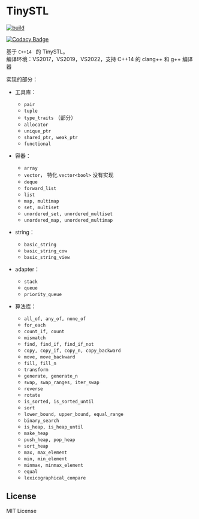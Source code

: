 # TinySTL

[![build](https://github.com/syn1w/TinySTL/actions/workflows/build.yml/badge.svg)](https://github.com/syn1w/TinySTL/actions/workflows/build.yml)

[![Codacy Badge](https://app.codacy.com/project/badge/Grade/5524375371a64727b87def22481608fb)](https://www.codacy.com/gh/syn1w/TinySTL/dashboard?utm_source=github.com&amp;utm_medium=referral&amp;utm_content=syn1w/TinySTL&amp;utm_campaign=Badge_Grade)

基于 `C++14 ` 的 TinySTL。  
编译环境：VS2017，VS2019，VS2022，支持 C++14 的 clang++ 和 g++ 编译器

实现的部分：

- 工具库：

    - `pair`
    - `tuple`
    - `type_traits` （部分）
    - `allocator`
    - `unique_ptr`
    - `shared_ptr, weak_ptr`
    - `functional`

- 容器：

    - `array`
    - `vector`， 特化 `vector<bool>` 没有实现
    - `deque`
    - `forward_list`
    - `list`
    - `map, multimap`
    - `set, multiset`
    - `unordered_set, unordered_multiset`
    - `unordered_map, unordered_multimap`

- string：

    - `basic_string`
    - `basic_string_cow`
    - `basic_string_view`

- adapter：

    - `stack`
    - `queue`
    - `priority_queue`

- 算法库：

    - `all_of, any_of, none_of`
    - `for_each`
    - `count_if, count`
    - `mismatch`
    - `find, find_if, find_if_not`
    - `copy, copy_if, copy_n, copy_backward`
    - `move, move_backward`
    - `fill, fill_n`
    - `transform`
    - `generate, generate_n`
    - `swap, swap_ranges, iter_swap`
    - `reverse`
    - `rotate`
    - `is_sorted, is_sorted_until`
    - `sort`
    - `lower_bound, upper_bound, equal_range`
    - `binary_search`
    - `is_heap, is_heap_until`
    - `make_heap`
    - `push_heap, pop_heap`
    - `sort_heap`
    - `max, max_element`
    - `min, min_element`
    - `minmax, minmax_element`
    - `equal`
    - `lexicographical_compare`



## License

MIT License

